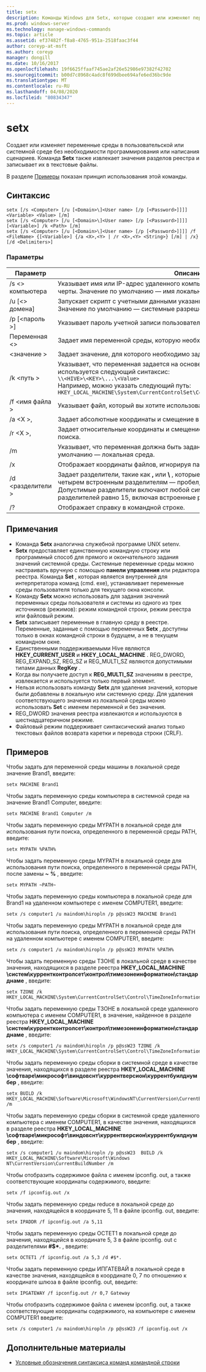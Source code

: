 ```yaml
---
title: setx
description: Команды Windows для Setx, которые создают или изменяют переменные среды в пользовательской или системной среде без необходимости программирования или написания сценариев.
ms.prod: windows-server
ms.technology: manage-windows-commands
ms.topic: article
ms.assetid: ef37482f-f8a8-4765-951a-2518faac3f44
author: coreyp-at-msft
ms.author: coreyp
manager: dongill
ms.date: 10/16/2017
ms.openlocfilehash: 19f6625ffaaf745ae2af26e52986e97382f42702
ms.sourcegitcommit: b00d7c8968c4adc8f699dbee694afe6ed36bc9de
ms.translationtype: MT
ms.contentlocale: ru-RU
ms.lasthandoff: 04/08/2020
ms.locfileid: "80834347"
---
```

# <a name="setx"></a>setx

Создает или изменяет переменные среды в пользовательской или системной среде без необходимости программирования или написания сценариев. Команда **Setx** также извлекает значения разделов реестра и записывает их в текстовые файлы.

В разделе [Примеры](#BKMK_examples) показан принцип использования этой команды.

## <a name="syntax"></a>Синтаксис

```
setx [/s <Computer> [/u [<Domain>\]<User name> [/p [<Password>]]]] <Variable> <Value> [/m]
setx [/s <Computer> [/u [<Domain>\]<User name> [/p [<Password>]]]] [<Variable>] /k <Path> [/m]
setx [/s <Computer> [/u [<Domain>\]<User name> [/p [<Password>]]]] /f <FileName> {[<Variable>] {/a <X>,<Y> | /r <X>,<Y> <String>} [/m] | /x} [/d <Delimiters>]
```

### <a name="parameters"></a>Параметры

|         Параметр          |                                                                                                                                              Описание                                                                                                                                              |
|----------------------------|-------------------------------------------------------------------------------------------------------------------------------------------------------------------------------------------------------------------------------------------------------------------------------------------------------|
|       /s \<> компьютера       |                                                                                  Указывает имя или IP-адрес удаленного компьютера. Не используйте обратные косые черты. Значение по умолчанию — имя локального компьютера.                                                                                  |
| /u [\<> домена\]<User name> |                                                                                           Запускает скрипт с учетными данными указанной учетной записи пользователя. Значение по умолчанию — системные разрешения.                                                                                            |
|      /p [\<пароль >]      |                                                                                                         Указывает пароль учетной записи пользователя, указанной в параметре **/u** .                                                                                                         |
|        Переменная \<>         |                                                                                                                 Задает имя переменной среды, которую необходимо задать.                                                                                                                  |
|          \<значение >          |                                                                                                                Задает значение, для которого необходимо задать переменную среды.                                                                                                                 |
|         /k \<путь >         | Указывает, что переменная задается на основе сведений из раздела реестра. В p*ь* используется следующий синтаксис:</br>`\\<HIVE>\<KEY>\...\<Value>`</br>Например, можно указать следующий путь:</br>`HKEY_LOCAL_MACHINE\System\CurrentControlSet\Control\TimeZoneInformation\StandardName` |
|      /f \<имя файла >       |                                                                                                                               Указывает файл, который вы хотите использовать.                                                                                                                                |
|        /a \<X >,<Y>         |                                                                                                                    Задает абсолютные координаты и смещение в качестве параметров поиска.                                                                                                                    |
|   /r \<X >,<Y> <String>   |                                                                                                            Задает относительные координаты и смещение от **строки** в качестве параметров поиска.                                                                                                            |
|             /m             |                                                                                                Указывает, что переменная должна быть задана в системной среде. Значение по умолчанию — локальная среда.                                                                                                 |
|             /x             |                                                                                                       Отображает координаты файлов, игнорируя параметры командной строки **/a**, **/r**и **/d** .                                                                                                        |
|      /d \<разделители >      |                    Задает разделители, такие как **,** или **\\** , которые будут использоваться в дополнение к четырем встроенным разделителям — пробел, табуляция, ввод и перевод строки. Допустимые разделители включают любой символ ASCII. Максимальное число разделителей равно 15, включая встроенные разделители.                    |
|             /?             |                                                                                                                                 Отображает справку в командной строке.                                                                                                                                  |

## <a name="remarks"></a>Примечания

-   Команда **Setx** аналогична служебной программе UNIX setenv.
-   **Setx** предоставляет единственную командную строку или программный способ для прямого и окончательного задания значений системной среды. Системные переменные среды можно настраивать вручную с помощью **панели управления** или редактора реестра. Команда **Set** , которая является внутренней для интерпретатора команд (cmd. exe), устанавливает переменные среды пользователя только для текущего окна консоли.
-   Команду **Setx** можно использовать для задания значений переменных среды пользователя и системы из одного из трех источников (режимов): режим командной строки, режим реестра или файловый режим.
-   **Setx** записывает переменные в главную среду в реестре. Переменные, заданные с помощью переменных **Setx** , доступны только в окнах командной строки в будущем, а не в текущем командном окне.
-   Единственными поддерживаемыми Hive являются **HKEY_CURRENT_USER** и **HKEY_LOCAL_MACHINE** . REG_DWORD, REG_EXPAND_SZ, REG_SZ и REG_MULTI_SZ являются допустимыми типами данных **RegKey** .
-   Когда вы получаете доступ к **REG_MULTI_SZ** значениям в реестре, извлекается и используется только первый элемент.
-   Нельзя использовать команду **Setx** для удаления значений, которые были добавлены в локальную или системную среду. Для удаления соответствующего значения из локальной среды можно использовать **Set** с именем переменной и без значения.
-   REG_DWORD значения реестра извлекаются и используются в шестнадцатеричном режиме.
-   Файловый режим поддерживает синтаксический анализ только текстовых файлов возврата каретки и перевода строки (CRLF).

## <a name="examples"></a><a name=BKMK_examples></a>Примеров

Чтобы задать для переменной среды машины в локальной среде значение Brand1, введите:
```
setx MACHINE Brand1
```
Чтобы задать переменную среды компьютера в системной среде на значение Brand1 Computer, введите:
```
setx MACHINE Brand1 Computer /m
```
Чтобы задать переменную среды MYPATH в локальной среде для использования пути поиска, определенного в переменной среды PATH, введите:
```
setx MYPATH %PATH%
```
Чтобы задать переменную среды MYPATH в локальной среде для использования пути поиска, определенного в переменной среды PATH, после замены **~** **%** , введите:
```
setx MYPATH ~PATH~ 
```
Чтобы задать переменную среды компьютера в локальной среде для Brand1 на удаленном компьютере с именем COMPUTER1, введите:
```
setx /s computer1 /u maindom\hiropln /p p@ssW23 MACHINE Brand1
```
Чтобы задать переменную среды MYPATH в локальной среде для использования пути поиска, определенного в переменной среды PATH на удаленном компьютере с именем COMPUTER1, введите:
```
setx /s computer1 /u maindom\hiropln /p p@ssW23 MYPATH %PATH%
```
Чтобы задать переменную среды ТЗОНЕ в локальной среде в качестве значения, находящихся в разделе реестра **HKEY_LOCAL_MACHINE \систем\куррентконтролсет\контрол\тимезонеинформатион\стандарднаме** , введите:
```
setx TZONE /k HKEY_LOCAL_MACHINE\System\CurrentControlSet\Control\TimeZoneInformation\StandardName 
```
Чтобы задать переменную среды ТЗОНЕ в локальной среде удаленного компьютера с именем COMPUTER1, в значение, найденное в разделе реестра **HKEY_LOCAL_MACHINE \систем\куррентконтролсет\контрол\тимезонеинформатион\стандарднаме** , введите:
```
setx /s computer1 /u maindom\hiropln /p p@ssW23 TZONE /k HKEY_LOCAL_MACHINE\System\CurrentControlSet\Control\TimeZoneInformation\StandardName 
```
Чтобы задать переменную среды сборки в системной среде в качестве значения, находящихся в разделе реестра **HKEY_LOCAL_MACHINE \софтваре\микрософт\виндовснт\куррентверсион\куррентбуилднумбер** , введите:
```
setx BUILD /k HKEY_LOCAL_MACHINE\Software\Microsoft\WindowsNT\CurrentVersion\CurrentBuildNumber /m
```
Чтобы задать переменную среды сборки в системной среде удаленного компьютера с именем COMPUTER1, в качестве значения, находящихся в разделе реестра **HKEY_LOCAL_MACHINE \софтваре\микрософт\виндовснт\куррентверсион\куррентбуилднумбер** , введите:
```
setx /s computer1 /u maindom\hiropln /p p@ssW23  BUILD /k HKEY_LOCAL_MACHINE\Software\Microsoft\Windows NT\CurrentVersion\CurrentBuildNumber /m
```
Чтобы отобразить содержимое файла с именем ipconfig. out, а также соответствующие координаты содержимого, введите:
```
setx /f ipconfig.out /x
```
Чтобы задать переменную среды reduce в локальной среде до значения, находящейся в координате 5, 11 в файле ipconfig. out, введите:
```
setx IPADDR /f ipconfig.out /a 5,11
```
Чтобы задать переменную среды OCTET1 в локальной среде до значения, находящейся в координате 5, 3 в файле ipconfig. out с разделителями **#$\*.** , введите:
```
setx OCTET1 /f ipconfig.out /a 5,3 /d #$*. 
```
Чтобы задать переменную среды ИПГАТЕВАЙ в локальной среде в качестве значения, находящейся в координате 0, 7 по отношению к координате шлюза в файле ipconfig. out, введите:
```
setx IPGATEWAY /f ipconfig.out /r 0,7 Gateway 
```
Чтобы отобразить содержимое файла с именем ipconfig. out, а также соответствующие координаты содержимого, на компьютере с именем COMPUTER1 введите:
```
setx /s computer1 /u maindom\hiropln /p p@ssW23 /f ipconfig.out /x 
```

## <a name="additional-references"></a>Дополнительные материалы

- [Условные обозначения синтаксиса команд командной строки](command-line-syntax-key.md)